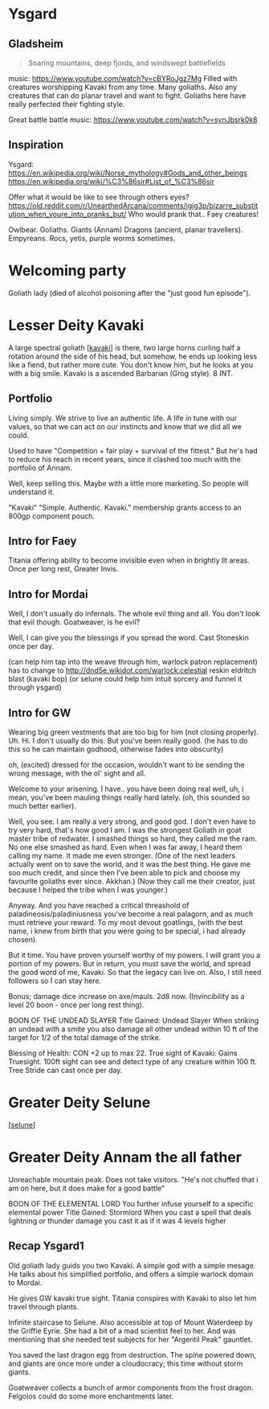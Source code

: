 # Ysgard
## Gladsheim
> Soaring mountains, deep fjords, and windswept battlefields

music: https://www.youtube.com/watch?v=cBYRoJgz7Mg
Filled with creatures worshipping Kavaki from any time. Many goliaths.
Also any creatures that can do planar travel and want to fight.
Goliaths here have really perfected their fighting style.

Great battle
battle music: https://www.youtube.com/watch?v=synJbsrk0k8

## Inspiration
Ysgard:
https://en.wikipedia.org/wiki/Norse_mythology#Gods_and_other_beings
https://en.wikipedia.org/wiki/%C3%86sir#List_of_%C3%86sir

Offer what it would be like to see through others eyes?
https://old.reddit.com/r/UnearthedArcana/comments/igig3p/bizarre_substitution_when_youre_into_pranks_but/
Who would prank that.. Faey creatures!

Owlbear. Goliaths.
Giants (Annam)
Dragons (ancient, planar travellers).
Empyreans.
Rocs, yetis, purple worms sometimes.

# Welcoming party
Goliath lady (died of alcohol poisoning after the "just good fun episode").

# Lesser Deity Kavaki
A large spectral goliath [[kavaki]] is there, two large horns curling half a rotation around the side of his head, but somehow, he ends up looking less like a fiend, but rather more cute. You don't know him, but he looks at you with a big smile.
Kavaki is a ascended Barbarian (Grog style). 8 INT.

## Portfolio
Living simply. We strive to live an authentic life. A life in tune with our values, so that we can act on our instincts and know that we did all we could.

Used to have "Competition + fair play + survival of the fittest."
But he's had to reduce his reach in recent years, since it clashed too much with the portfolio of Annam.

Well, keep selling this. Maybe with a little more marketing. So people will understand it.

"Kavaki"
"Simple. Authentic. Kavaki."
membership grants access to an 800gp component pouch.

## Intro for Faey
Titania offering ability to become invisible even when in brightly lit areas.
Once per long rest, Greater Invis.

## Intro for Mordai
Well, I don't usually do infernals. The whole evil thing and all. You don't look that evil though. Goatweaver, is he evil?

Well, I can give you the blessings if you spread the word.
Cast Stoneskin once per day.

(can help him tap into the weave through him, warlock patron replacement)
has to change to http://dnd5e.wikidot.com/warlock:celestial
reskin eldritch blast (kavaki bop)
(or selune could help him intuit sorcery and funnel it through ysgard)

## Intro for GW
Wearing big green vestments that are too big for him (not closing properly).
Uh. Hi. I don't usually do this. But you've been really good.
(he has to do this so he can maintain godhood, otherwise fades into obscurity)

oh, (excited) dressed for the occasion, wouldn't want to be sending the wrong message, with the ol' sight and all.

Welcome to your arisening. I have.. you have been doing real well, uh, i mean, you've been mauling things really hard lately. (oh, this sounded so much better earlier).

Well, you see. I am really a very strong, and good god. I don't even have to try very hard, that's how good I am. I was the strongest Goliath in goat master tribe of redwater. I smashed things so hard, they called me the ram. No one else smashed as hard. Even when I was far away, I heard them calling my name. It made me even stronger.
(One of the next leaders actually went on to save the world, and it was the best thing. He gave me soo much credit, and since then I've been able to pick and choose my favourite goliaths ever since. Akkhan.)
(Now they call me their creator, just because I helped the tribe when I was younger.)

Anyway. And you have reached a critical threashold of paladineosis/paladiniusness you've become a real palagorn, and as much must retrieve your reward.
To my most devout goatlings, (with the best name, i knew from birth that you were going to be special, i had already chosen).

But it time. You have proven yourself worthy of my powers. I will grant you a portion of my powers. But in return, you must save the world, and spread the good word of me, Kavaki. So that the legacy can live on. Also, I still need followers so I can stay here.

Bonus; damage dice increase on axe/mauls. 2d8 now.
(Invincibility as a level 20 boon - once per long rest thing).

BOON OF THE UNDEAD SLAYER
Title Gained: Undead Slayer
When striking an undead with a smite you also damage all other undead within 10 ft of the target for 1/2 of the total damage of the strike.

Blessing of Health: CON +2 up to max 22.
True sight of Kavaki: Gains Truesight. 100ft sight can see and detect type of any creature within 100 ft.
Tree Stride can cast once per day.

# Greater Deity Selune
[[selune]]

# Greater Deity Annam the all father
Unreachable mountain peak. Does not take visitors.
"He's not chuffed that i am on here, but it does make for a good battle"

BOON OF THE ELEMENTAL LORD
You further infuse yourself to a specific elemental power
Title Gained: Stormlord When you cast a spell that deals lightning or thunder damage you cast it as if it was 4 levels higher


## Recap Ysgard1
Old goliath lady guids you two Kavaki. A simple god with a simple mesage. He talks about his simplified portfolio, and offers a simple warlock domain to Mordai.

He gives GW kavaki true sight. Titania conspires with Kavaki to also let him travel through plants.

Infinite staircase to Selune. Also accessible at top of Mount Waterdeep by the Griffie Eyrie. She had a bit of a mad scientist feel to her. And was mentioning that she needed test subjects for her "Argentil Peak" gauntlet.

You saved the last dragon egg from destruction. The spine powered down, and giants are once more under a cloudocracy; this time without storm giants.

Goatweaver collects a bunch of armor components from the frost dragon. Felgolos could do some more enchantments later.

[//begin]: # "Autogenerated link references for markdown compatibility"
[kavaki]: ../deities/kavaki "Kavaki"
[selune]: ../deities/selune "Selune"
[//end]: # "Autogenerated link references"
